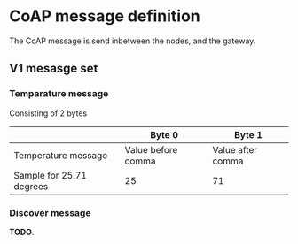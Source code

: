 # CoAP message definition

The CoAP message is send inbetween the nodes, and the gateway.

## V1 mesasge set

### Temparature message

Consisting of 2 bytes

|                          | Byte 0             | Byte 1            |
|--------------------------|--------------------|-------------------|
| Temperature message      | Value before comma | Value after comma |
| Sample for 25.71 degrees | 25                 | 71                |

### Discover message

**TODO**.
